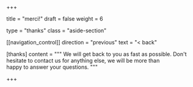 +++

title = "merci!"
draft = false
weight = 6

type = "thanks"
class = "aside-section"

[[navigation_control]]
direction = "previous"
text = "&lt; back"

[thanks]
content = """
    We will get back to you as fast as possible. Don't hesitate to contact us for anything else, we will be more than \
        happy to answer your questions.
    """

+++
